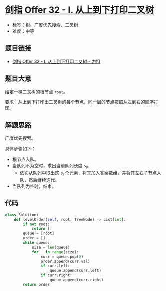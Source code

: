 # [剑指 Offer 32 - I. 从上到下打印二叉树](https://leetcode.cn/problems/cong-shang-dao-xia-da-yin-er-cha-shu-lcof/)

- 标签：树、广度优先搜索、二叉树
- 难度：中等

## 题目链接

- [剑指 Offer 32 - I. 从上到下打印二叉树 - 力扣](https://leetcode.cn/problems/cong-shang-dao-xia-da-yin-er-cha-shu-lcof/)

## 题目大意

给定一棵二叉树的根节点 `root`。

要求：从上到下打印出二叉树的每个节点，同一层的节点按照从左到右的顺序打印。

## 解题思路

广度优先搜索。

具体步骤如下：

- 根节点入队。
- 当队列不为空时，求出当前队列长度 $s_i$。
    - 依次从队列中取出这 $s_i$ 个元素，将其加入答案数组，并将其左右子节点入队，然后继续迭代。
- 当队列为空时，结束。

## 代码

```python
class Solution:
    def levelOrder(self, root: TreeNode) -> List[int]:
        if not root:
            return []
        queue = [root]
        order = []
        while queue:
            size = len(queue)
            for _ in range(size):
                curr = queue.pop(0)
                order.append(curr.val)
                if curr.left:
                    queue.append(curr.left)
                if curr.right:
                    queue.append(curr.right)
        return order
```


